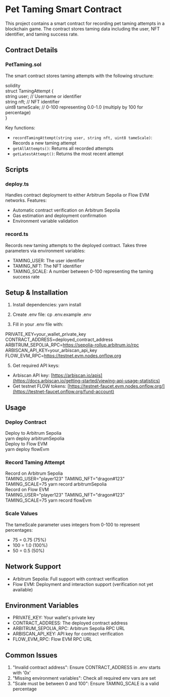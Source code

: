 # Pet Taming Smart Contract

This project contains a smart contract for recording pet taming attempts in a blockchain game. The contract stores taming data including the user, NFT identifier, and taming success rate.

## Contract Details

### PetTaming.sol
The smart contract stores taming attempts with the following structure:  

solidity  
struct TamingAttempt {  
string user; // Username or identifier  
string nft; // NFT identifier  
uint8 tameScale; // 0-100 representing 0.0-1.0 (multiply by 100 for percentage)  
}  


Key functions:
- `recordTamingAttempt(string user, string nft, uint8 tameScale)`: Records a new taming attempt
- `getAllAttempts()`: Returns all recorded attempts
- `getLatestAttempt()`: Returns the most recent attempt

## Scripts

### deploy.ts
Handles contract deployment to either Arbitrum Sepolia or Flow EVM networks. Features:
- Automatic contract verification on Arbitrum Sepolia
- Gas estimation and deployment confirmation
- Environment variable validation

### record.ts
Records new taming attempts to the deployed contract. Takes three parameters via environment variables:
- TAMING_USER: The user identifier
- TAMING_NFT: The NFT identifier
- TAMING_SCALE: A number between 0-100 representing the taming success rate

## Setup & Installation

1. Install dependencies:
yarn install

3. Create .env file:
cp .env.example .env

5. Fill in your .env file with:

PRIVATE_KEY=your_wallet_private_key  
CONTRACT_ADDRESS=deployed_contract_address  
ARBITRUM_SEPOLIA_RPC=https://sepolia-rollup.arbitrum.io/rpc  
ARBISCAN_API_KEY=your_arbiscan_api_key  
FLOW_EVM_RPC=https://testnet.evm.nodes.onflow.org  


5. Get required API keys:
- Arbiscan API key: [https://arbiscan.io/apis](https://docs.arbiscan.io/getting-started/viewing-api-usage-statistics)
- Get testnet FLOW tokens: [https://testnet-faucet.evm.nodes.onflow.org/](https://testnet-faucet.onflow.org/fund-account)

## Usage

### Deploy Contract

Deploy to Arbitrum Sepolia  
yarn deploy arbitrumSepolia  
Deploy to Flow EVM  
yarn deploy flowEvm  

### Record Taming Attempt

Record on Arbitrum Sepolia  
TAMING_USER="player123" TAMING_NFT="dragon#123" TAMING_SCALE=75 yarn record arbitrumSepolia  
Record on Flow EVM  
TAMING_USER="player123" TAMING_NFT="dragon#123" TAMING_SCALE=75 yarn record flowEvm  


### Scale Values
The tameScale parameter uses integers from 0-100 to represent percentages:
- 75 = 0.75 (75%)
- 100 = 1.0 (100%)
- 50 = 0.5 (50%)

## Network Support
- Arbitrum Sepolia: Full support with contract verification
- Flow EVM: Deployment and interaction support (verification not yet available)

## Environment Variables
- PRIVATE_KEY: Your wallet's private key
- CONTRACT_ADDRESS: The deployed contract address
- ARBITRUM_SEPOLIA_RPC: Arbitrum Sepolia RPC URL
- ARBISCAN_API_KEY: API key for contract verification
- FLOW_EVM_RPC: Flow EVM RPC URL

## Common Issues
1. "Invalid contract address": Ensure CONTRACT_ADDRESS in .env starts with '0x'
2. "Missing environment variables": Check all required env vars are set
3. "Scale must be between 0 and 100": Ensure TAMING_SCALE is a valid percentage
